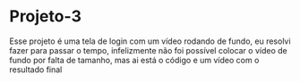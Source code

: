 # Projeto-3
Esse projeto é uma tela de login com um vídeo rodando de fundo, eu resolvi fazer para passar o tempo, infelizmente não foi possível colocar o vídeo de fundo por falta de tamanho, mas ai está o código e um vídeo com o resultado final
